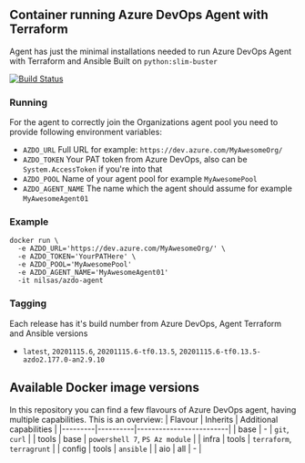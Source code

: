 ## Container running Azure DevOps Agent with Terraform
Agent has just the minimal installations needed to run Azure DevOps Agent with Terraform and Ansible
Built on `python:slim-buster`

[![Build Status](https://dev.azure.com/NilsasFirantas/Skyless/_apis/build/status/Nilsas.docker-azdo-agent?branchName=master)](https://dev.azure.com/NilsasFirantas/Skyless/_build/latest?definitionId=20&branchName=master)

### Running

For the agent to correctly join the Organizations agent pool you need to provide following environment variables:
* `AZDO_URL` Full URL for example: `https://dev.azure.com/MyAwesomeOrg/`
* `AZDO_TOKEN` Your PAT token from Azure DevOps, also can be `System.AccessToken` if you're into that
* `AZDO_POOL` Name of your agent pool for example `MyAwesomePool`
* `AZDO_AGENT_NAME` The name which the agent should assume for example `MyAwesomeAgent01`

### Example
```
docker run \
  -e AZDO_URL='https://dev.azure.com/MyAwesomeOrg/' \
  -e AZDO_TOKEN='YourPATHere' \
  -e AZDO_POOL='MyAwesomePool'
  -e AZDO_AGENT_NAME='MyAwesomeAgent01'
  -it nilsas/azdo-agent
```

### Tagging
Each release has it's build number from Azure DevOps, Agent Terraform and Ansible versions
* `latest`, `20201115.6`, `20201115.6-tf0.13.5`, `20201115.6-tf0.13.5-azdo2.177.0-an2.9.10`

## Available Docker image versions
In this repository you can find a few flavours of Azure DevOps agent, having multiple capabilities.
This is an overview:
| Flavour | Inherits | Additional capabilities |
|---------|----------|-------------------------|
| base | - | `git`, `curl` |
| tools | base | `powershell 7`, `PS Az module` |
| infra | tools | `terraform`, `terragrunt` |
| config | tools | `ansible` |
| aio | all | - |